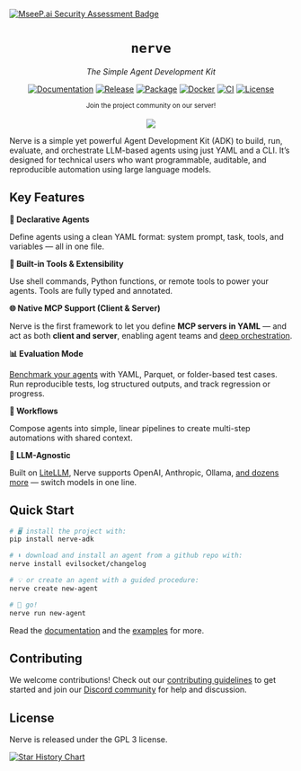 [![MseeP.ai Security Assessment Badge](https://mseep.net/mseep-audited.png)](https://mseep.ai/app/evilsocket-nerve)

<div align="center">

# `nerve`

<i>The Simple Agent Development Kit</i>

[![Documentation](https://img.shields.io/badge/documentation-blue)](https://github.com/evilsocket/nerve/blob/main/docs/index.md)
[![Release](https://img.shields.io/github/release/evilsocket/nerve.svg?style=flat-square)](https://github.com/evilsocket/nerve/releases/latest)
[![Package](https://img.shields.io/pypi/v/nerve-adk.svg)](https://pypi.org/project/nerve-adk)
[![Docker](https://img.shields.io/docker/v/evilsocket/nerve?logo=docker)](https://hub.docker.com/r/evilsocket/nerve)
[![CI](https://img.shields.io/github/actions/workflow/status/evilsocket/nerve/ci.yml)](https://github.com/evilsocket/nerve/actions/workflows/ci.yml)
[![License](https://img.shields.io/badge/license-GPL3-brightgreen.svg?style=flat-square)](https://github.com/evilsocket/nerve/blob/master/LICENSE.md)

  <small>Join the project community on our server!</small>
  <br/><br/>
  <a href="https://discord.gg/https://discord.gg/btZpkp45gQ" target="_blank" title="Join our community!">
    <img src="https://dcbadge.limes.pink/api/server/https://discord.gg/btZpkp45gQ"/>
  </a>

</div>

Nerve is a simple yet powerful Agent Development Kit (ADK) to build, run, evaluate, and orchestrate LLM-based agents using just YAML and a CLI. It’s designed for technical users who want programmable, auditable, and reproducible automation using large language models.

## Key Features

**📝 Declarative Agents**

Define agents using a clean YAML format: system prompt, task, tools, and variables — all in one file.

**🔧 Built-in Tools & Extensibility**

Use shell commands, Python functions, or remote tools to power your agents. Tools are fully typed and annotated.

**🌐 Native MCP Support (Client & Server)**  

Nerve is the first framework to let you define **MCP servers in YAML** — and act as both **client and server**, enabling agent teams and [deep orchestration](https://github.com/evilsocket/nerve/blob/main/docs/mcp.md).

**📊 Evaluation Mode**  

[Benchmark your agents](https://github.com/evilsocket/nerve/blob/main/docs/evaluation.md) with YAML, Parquet, or folder-based test cases. Run reproducible tests, log structured outputs, and track regression or progress. 

**🔁 Workflows**  

Compose agents into simple, linear pipelines to create multi-step automations with shared context.

**🧪 LLM-Agnostic**  

Built on [LiteLLM](https://docs.litellm.ai/), Nerve supports OpenAI, Anthropic, Ollama, [and dozens more](https://docs.litellm.ai/docs/providers) — switch models in one line.

## Quick Start

```bash
# 🖥️ install the project with:
pip install nerve-adk

# ⬇️ download and install an agent from a github repo with:
nerve install evilsocket/changelog

# 💡 or create an agent with a guided procedure:
nerve create new-agent

# 🚀 go!
nerve run new-agent
```

Read the [documentation](https://github.com/evilsocket/nerve/blob/main/docs/index.md) and the [examples](https://github.com/evilsocket/nerve/tree/main/examples) for more.

## Contributing

We welcome contributions! Check out our [contributing guidelines](https://github.com/evilsocket/nerve/blob/main/CONTRIBUTING.md) to get started and join our [Discord community](https://discord.gg/btZpkp45gQ) for help and discussion.

## License

Nerve is released under the GPL 3 license.

[![Star History Chart](https://api.star-history.com/svg?repos=evilsocket/nerve&type=Date)](https://star-history.com/#evilsocket/nerve&Date)
